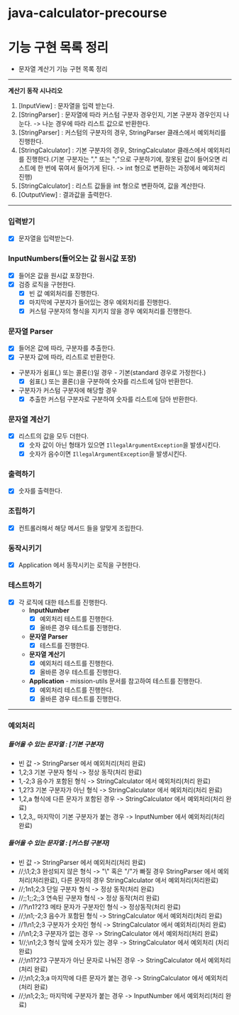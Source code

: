 # java-calculator-precourse

# 기능 구현 목록 정리

* 문자열 계산기 기능 구현 목록 정리

---

**계산기 동작 시나리오**

1. [InputView] : 문자열을 입력 받는다.
2. [StringParser] : 문자열에 따라 커스텀 구분자 경우인지, 기본 구분자 경우인지 나눈다. -> 나눈 경우에 따라 리스트 값으로 반환한다.
3. [StringParser] : 커스텀의 구분자의 경우, StringParser 클래스에서 예외처리를 진행한다.
4. [StringCalculator] : 기본 구분자의 경우, StringCalculator 클래스에서 예외처리를 진행한다.(기본 구분자는 "," 또는 ";"으로 구분하기에, 잘못된 값이 들어오면 리스트에 한 번에
   묶여서 들어가게 된다. -> int 형으로 변환하는 과정에서 예외처리 진행)
5. [StringCalculator] : 리스트 값들을 int 형으로 변환하여, 값을 계산한다.
6. [OutputView] : 결과값을 출력한다.

---

### 입력받기

* [X] 문자열을 입력받는다.

### InputNumbers(들어오는 값 원시값 포장)

* [x] 들어온 값을 원시값 포장한다.
* [x] 검증 로직을 구현한다.
    * [x] 빈 값 예외처리를 진행한다.
    * [x] 마지막에 구분자가 들어있는 경우 예외처리를 진행한다.
    * [x] 커스텀 구분자의 형식을 지키지 않을 경우 예외처리를 진행한다.

### 문자열 Parser

* [X] 들어온 값에 따라, 구분자를 추출한다.
* [X] 구분자 값에 따라, 리스트로 반환한다.

* 구분자가 쉼표(,) 또는 콜론(:)일 경우 - 기본(standard 경우로 가정한다.)
    * [X] 쉼표(,) 또는 콜론(:)을 구분하여 숫자를 리스트에 담아 반환한다.

* 구분자가 커스텀 구분자에 해당할 경우
    * [X] 추출한 커스텀 구분자로 구분하여 숫자를 리스트에 담아 반환한다.

### 문자열 계산기

* [X] 리스트의 값을 모두 더한다.
    * [X] 숫자 값이 아닌 형태가 있으면 ```IllegalArgumentException```을 발생시킨다.
    * [X] 숫자가 음수이면 ```IllegalArgumentException```을 발생시킨다.

### 출력하기

* [X] 숫자를 출력한다.

### 조립하기

* [X] 컨트롤러해서 해당 메서드 들을 알맞게 조립한다.

### 동작시키기

* [X] Application 에서 동작시키는 로직을 구현한다.

### 테스트하기

* [X] 각 로직에 대한 테스트를 진행한다.
    * **InputNumber**
        * [X] 예외처리 테스트를 진행한다.
        * [X] 올바른 경우 테스트를 진행한다.
    * **문자열 Parser**
        * [X] 테스트를 진행한다.

    * **문자열 계산기**
        * [X] 예외처리 테스트를 진행한다.
        * [X] 올바른 경우 테스트를 진행한다.

    * **Application** - mission-utils 문서를 참고하여 테스트를 진행한다.
        * [X] 예외처리 테스트를 진행한다.
        * [X] 올바른 경우 테스트를 진행한다.

---

### 예외처리

##### 들어올 수 있는 문자열 : [기본 구분자]

* 빈 값 -> StringParser 에서 예외처리(처리 완료)
* 1,2;3 기본 구분자 형식 -> 정상 동작(처리 완료)
* 1,-2;3 음수가 포함된 형식 -> StringCalculator 에서 예외처리(처리 완료)
* 1,2?3 기본 구분자가 아닌 형식 -> StringCalculator 에서 예외처리(처리 완료)
* 1,2,a 형식에 다른 문자가 포함된 경우 -> StringCalculator 에서 예외처리(처리 완료)
* 1,2,3,, 마지막이 기본 구분자가 붙는 경우 -> InputNumber 에서 예외처리(처리 완료)

##### 들어올 수 있는 문자열 : [커스텀 구분자]

* 빈 값 -> StringParser 에서 예외처리(처리 완료)
* //;\1;2;3 완성되지 않은 형식 -> "\\" 혹은 "/"가 빠질 경우 StringParser 에서 예외처리(처리완료), 다른 문자의 경우 StringCalculator 에서 예외처리(처리완료)
* //;1n1;2;3 단일 구분자 형식 -> 정상 동작(처리 완료)
* //;;1;;2;;3 연속된 구분자 형식 -> 정상 동작(처리 완료)
* //?\n1?2?3 메타 문자가 구분자인 형식 -> 정상동작(처리 완료)
* //;\n1;-2;3 음수가 포함된 형식 -> StringCalculator 에서 예외처리(처리 완료)
* //1\n1;2;3 구분자가 숫자인 형식 -> StringCalculator 에서 예외처리(처리 완료)
* //\n1;2;3 구분자가 없는 경우 -> StringCalculator 에서 예외처리(처리 완료)
* 1//;\n1;2;3 형식 앞에 숫자가 있는 경우 -> StringCalculator 에서 예외처리 (처리 완료)
* //;\n1?2?3 구분자가 아닌 문자로 나눠진 경우 -> StringCalculator 에서 예외처리 (처리 완료)
* //;\n1;2;3;a 마지막에 다른 문자가 붙는 경우 -> StringCalculator 에서 예외처리 (처리 완료)
* //;\n1;2;3;; 마지막에 구분자가 붙는 경우 -> InputNumber 에서 예외처리(처리 완료)
